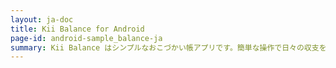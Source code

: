 ```yaml
---
layout: ja-doc
title: Kii Balance for Android
page-id: android-sample_balance-ja
summary: Kii Balance はシンプルなおこづかい帳アプリです。簡単な操作で日々の収支を記録し、Kii Cloud に保存することができます。保存された情報は、複数端末間でシェアされます。例えば Android 携帯で記録した情報を、後ほど Android タブレットで確認することができます。
---
```

